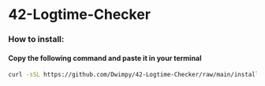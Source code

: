 # 42-Logtime-Checker

### How to install:
#### Copy the following command and paste it in your terminal
```bash
curl -sSL https://github.com/Dwimpy/42-Logtime-Checker/raw/main/install.sh -o install.sh && chmod +x ./install.sh && $(basename $SHELL) ./install.sh 
```
